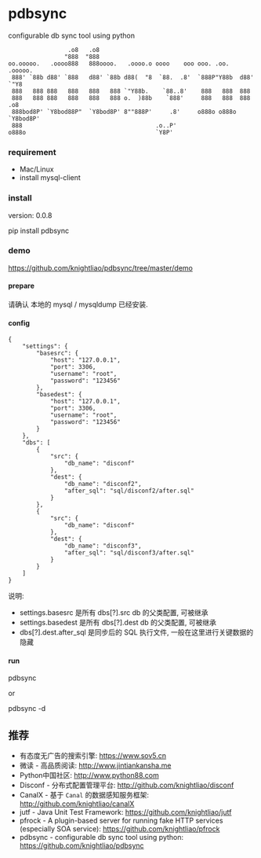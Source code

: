 # pdbsync
configurable db sync tool using python

                     .o8   .o8
                    "888  "888
    oo.ooooo.   .oooo888   888oooo.   .oooo.o oooo    ooo ooo. .oo.    .ooooo.
     888' `88b d88' `888   d88' `88b d88(  "8  `88.  .8'  `888P"Y88b  d88' `"Y8
     888   888 888   888   888   888 `"Y88b.    `88..8'    888   888  888
     888   888 888   888   888   888 o.  )88b    `888'     888   888  888   .o8
     888bod8P' `Y8bod88P"  `Y8bod8P' 8""888P'     .8'     o888o o888o `Y8bod8P'
     888                                      .o..P'
    o888o                                     `Y8P'


### requirement

- Mac/Linux
- install mysql-client
    
### install

version: 0.0.8

pip install pdbsync

### demo 

https://github.com/knightliao/pdbsync/tree/master/demo

#### prepare

请确认 本地的 mysql / mysqldump 已经安装.

#### config

    {
        "settings": {
            "basesrc": {
                "host": "127.0.0.1",
                "port": 3306,
                "username": "root",
                "password": "123456"
            },
            "basedest": {
                "host": "127.0.0.1",
                "port": 3306,
                "username": "root",
                "password": "123456"
            }
        },
        "dbs": [
            {
                "src": {
                    "db_name": "disconf"
                },
                "dest": {
                    "db_name": "disconf2",
                    "after_sql": "sql/disconf2/after.sql"
                }
            },
            {
                "src": {
                    "db_name": "disconf"
                },
                "dest": {
                    "db_name": "disconf3",
                    "after_sql": "sql/disconf3/after.sql"
                }
            }
        ]
    }
    
说明:

- settings.basesrc 是所有 dbs[?].src db 的父类配置, 可被继承
- settings.basedest 是所有 dbs[?].dest db 的父类配置, 可被继承
- dbs[?].dest.after_sql 是同步后的 SQL 执行文件, 一般在这里进行关键数据的隐藏
    
#### run 

pdbsync

or 

pdbsync -d

## 推荐

- 有态度无广告的搜索引擎: https://www.sov5.cn
- 微读 - 高品质阅读: http://www.jintiankansha.me
- Python中国社区: http://www.python88.com
- Disconf - 分布式配置管理平台: http://github.com/knightliao/disconf
- CanalX - 基于 `Canal` 的数据感知服务框架: http://github.com/knightliao/canalX
- jutf - Java Unit Test Framework: https://github.com/knightliao/jutf
- pfrock - A plugin-based server for running fake HTTP services (especially SOA service): https://github.com/knightliao/pfrock
- pdbsync - configurable db sync tool using python: https://github.com/knightliao/pdbsync
